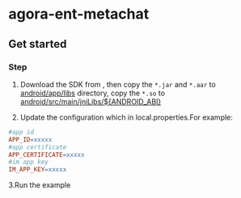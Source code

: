 # agora-ent-metachat

## Get started

### Step

1. Download the SDK from [](), then copy the `*.jar` and `*.aar` to [android/app/libs](app/libs)
   directory, copy the `*.so` to [android/src/main/jniLibs/${ANDROID_ABI}](app/src/main/jniLibs)

2. Update the configuration which in local.properties.For example:
```mk
#app id
APP_ID=xxxxx
#app certificate
APP_CERTIFICATE=xxxxx
#im app key
IM_APP_KEY=xxxxx
```

3.Run the example